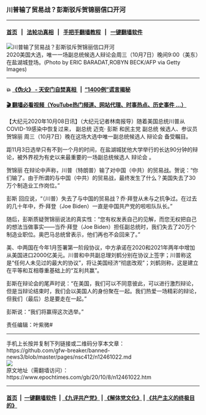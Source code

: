 ### 川普输了贸易战？彭斯驳斥贺锦丽信口开河
------------------------

#### [首页](https://github.com/gfw-breaker/banned-news3/blob/master/README.md) &nbsp;&nbsp;|&nbsp;&nbsp; [法轮功真相](https://github.com/begood0513/basic/blob/master/README.md)  &nbsp;&nbsp;|&nbsp;&nbsp; [手把手翻墙教程](https://github.com/gfw-breaker/guides/wiki)  &nbsp;&nbsp;|&nbsp;&nbsp; [一键翻墙软件](https://github.com/gfw-breaker/nogfw/blob/master/README.md)  



<div><img alt="川普输了贸易战？彭斯驳斥贺锦丽信口开河" class="attachment-djy_600_400 size-djy_600_400 wp-post-image" src="https://i.epochtimes.com/assets/uploads/2020/10/GettyImages-1228947644-600x400.jpg"/>
<div class="caption">
 2020美国大选，唯一一场副总统候选人辩论会周三（10月7日）晚间9:00（美东）在盐湖城登场。(Photo by ERIC BARADAT,ROBYN BECK/AFP via Getty Images)
</div></div><hr/>

#### 💥 [《伪火》 - 天安门自焚真相 ](http://158.247.195.190:10000/videos/blog/weihuo.html)&nbsp; |&nbsp; [“1400例”谎言揭秘  ](http://158.247.195.190:10000/videos/blog/jiexi1400.html)

#### [ 🎬  翻墙必看视频（YouTube热门频道、网站代理、时事热点、历史事件 ...）](https://github.com/gfw-breaker/links/blob/master/banned.md)

<div><p>
 【大纪元2020年10月08日讯】（大纪元记者林南报导）随着美国总统川普从COVID-19感染中恢复过来，
 <ok href="https://www.epochtimes.com/gb/tag/%E5%89%AF%E6%80%BB%E7%BB%9F.html">
  副总统
 </ok>
 迈克·
 <ok href="https://www.epochtimes.com/gb/tag/%E5%BD%AD%E6%96%AF.html">
  彭斯
 </ok>
 和民主党
 <ok href="https://www.epochtimes.com/gb/tag/%E5%89%AF%E6%80%BB%E7%BB%9F.html">
  副总统
 </ok>
 候选人、参议员
 <ok href="https://www.epochtimes.com/gb/tag/%E8%B4%BA%E9%94%A6%E4%B8%BD.html">
  贺锦丽
 </ok>
 周三（10月7日）晚在这场大选中唯一副总统候选人
 <ok href="https://www.epochtimes.com/gb/tag/%E8%BE%A9%E8%AE%BA%E4%BC%9A.html">
  辩论会
 </ok>
 备受瞩目。
</p>
<p>
 距11月3日选举只有不到一个月的时间，在盐湖城犹他大学举行的长达90分钟的辩论，被外界视为有史以来最重要的一场副总统候选人
 <ok href="https://www.epochtimes.com/gb/tag/%E8%BE%A9%E8%AE%BA%E4%BC%9A.html">
  辩论会
 </ok>
 。
</p>
<p style="text-align: center;">
</p>
<p>
 <ok href="https://www.epochtimes.com/gb/tag/%E8%B4%BA%E9%94%A6%E4%B8%BD.html">
  贺锦丽
 </ok>
 在辩论中声称，川普（特朗普）输了对中国（中共）的贸易战。贺说：“你们输了。由于所谓的与中国（中共）的贸易战，最终发生了什么？美国失去了30万个制造业工作岗位。”
</p>
<p>
 <ok href="https://www.epochtimes.com/gb/tag/%E5%BD%AD%E6%96%AF.html">
  彭斯
 </ok>
 回应说，“（川普）失去了与中国的贸易战？乔·拜登从未与之抗争过。在过去的几十年中，乔·拜登（Joe Biden）一直是中国共产党的啦啦队队长。”
</p>
<p>
 随后，彭斯质疑贺锦丽说法的真实性：“您有权发表自己的见解，而您无权把自己的想法当做事实——当乔·拜登（Joe Biden）担任副总统时，我们失去了20万个制造业职位。奥巴马总统曾表示，他们再也不会回来了。”
</p>
<p>
 美、中两国在今年1月签署第一阶段协议，中方承诺在2020和2021年两年中增加从美国进口2000亿美元。川普和中共副总理刘鹤分别在协议上签字；川普称这是“任何人未见过的最大的协议”，将让美国经济“彻底改观”；刘鹤则称，这是建立在平等和互相尊重基础上的“互利共赢”。
</p>
<p>
 彭斯在辩论会的尾声时说：“在美国，我们可以不同意彼此，可以进行激烈辩论，但是当辩论结束时，我们会以美国人的身份聚在一起。我们热爱一场精彩的辩论，但我们（最后）总是要走在一起。”
</p>
<p>
 彭斯说：“我们将赢得这次选举。”
</p>
<p>
 责任编辑：叶紫微#
</p>
</div>
<hr/>
手机上长按并复制下列链接或二维码分享本文章：<br/>
https://github.com/gfw-breaker/banned-news3/blob/master/pages/nsc412/n12461022.md <br/>
<a href='https://github.com/gfw-breaker/banned-news3/blob/master/pages/nsc412/n12461022.md'><img src='https://github.com/gfw-breaker/banned-news3/blob/master/pages/nsc412/n12461022.md.png'/></a> <br/>
原文地址（需翻墙访问）：https://www.epochtimes.com/gb/20/10/8/n12461022.htm


------------------------
#### [首页](https://github.com/gfw-breaker/banned-news3/blob/master/README.md) &nbsp;|&nbsp; [一键翻墙软件](https://github.com/gfw-breaker/nogfw/blob/master/README.md) &nbsp;| [《九评共产党》](https://github.com/gfw-breaker/9ping.md/blob/master/README.md#九评之一评共产党是什么) | [《解体党文化》](https://github.com/gfw-breaker/jtdwh.md/blob/master/README.md) | [《共产主义的终极目的》](https://github.com/gfw-breaker/gczydzjmd.md/blob/master/README.md)


<img src='http://gfw-breaker.win/banned-news3/pages/nsc412/n12461022.md' width='0px' height='0px'/>